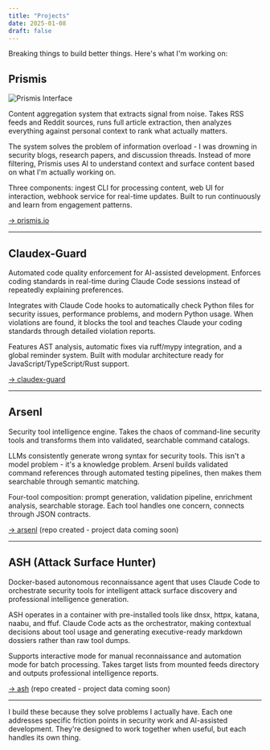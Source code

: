 ```yaml
---
title: "Projects"
date: 2025-01-08
draft: false
---
```


Breaking things to build better things. Here's what I'm working on:

## Prismis

![Prismis Interface](/images/prismis-screenshot.png)

Content aggregation system that extracts signal from noise. Takes RSS feeds and Reddit sources, runs full article extraction, then analyzes everything against personal context to rank what actually matters.

The system solves the problem of information overload - I was drowning in security blogs, research papers, and discussion threads. Instead of more filtering, Prismis uses AI to understand context and surface content based on what I'm actually working on.

Three components: ingest CLI for processing content, web UI for interaction, webhook service for real-time updates. Built to run continuously and learn from engagement patterns.

[→ prismis.io](https://www.prismis.io)

---

## Claudex-Guard

Automated code quality enforcement for AI-assisted development. Enforces coding standards in real-time during Claude Code sessions instead of repeatedly explaining preferences.

Integrates with Claude Code hooks to automatically check Python files for security issues, performance problems, and modern Python usage. When violations are found, it blocks the tool and teaches Claude your coding standards through detailed violation reports.

Features AST analysis, automatic fixes via ruff/mypy integration, and a global reminder system. Built with modular architecture ready for JavaScript/TypeScript/Rust support.

[→ claudex-guard](https://github.com/nickpending/claudex-guard)

---

## Arsenl

Security tool intelligence engine. Takes the chaos of command-line security tools and transforms them into validated, searchable command catalogs.

LLMs consistently generate wrong syntax for security tools. This isn't a model problem - it's a knowledge problem. Arsenl builds validated command references through automated testing pipelines, then makes them searchable through semantic matching.

Four-tool composition: prompt generation, validation pipeline, enrichment analysis, searchable storage. Each tool handles one concern, connects through JSON contracts.

[→ arsenl](https://github.com/nickpending/arsenl) (repo created - project data coming soon)

---

## ASH (Attack Surface Hunter)

Docker-based autonomous reconnaissance agent that uses Claude Code to orchestrate security tools for intelligent attack surface discovery and professional intelligence generation.

ASH operates in a container with pre-installed tools like dnsx, httpx, katana, naabu, and ffuf. Claude Code acts as the orchestrator, making contextual decisions about tool usage and generating executive-ready markdown dossiers rather than raw tool dumps.

Supports interactive mode for manual reconnaissance and automation mode for batch processing. Takes target lists from mounted feeds directory and outputs professional intelligence reports.

[→ ash](https://github.com/nickpending/ash) (repo created - project data coming soon)

---

I build these because they solve problems I actually have. Each one addresses specific friction points in security work and AI-assisted development. They're designed to work together when useful, but each handles its own thing.
